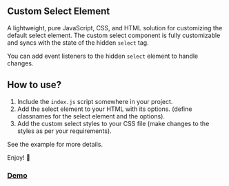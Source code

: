 ## Custom Select Element
A lightweight, pure JavaScript, CSS, and HTML solution for customizing the default select element. The custom select component is fully customizable and syncs with the state of the hidden `select` tag.

You can add event listeners to the hidden `select` element to handle changes.

## How to use?
1. Include the `index.js` script somewhere in your project.
2. Add the select element to your HTML with its options. (define classnames for the select element and the options).
3. Add the custom select styles to your CSS file (make changes to the styles as per your requirements).

See the example for more details.

Enjoy! 🎉

### [Demo](https://muratx10.github.io/custom-select-element/)

